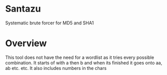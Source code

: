 # Santazu
Systematic brute forcer for MD5 and SHA1

# Overview
This tool does not have the need for a wordlist as it tries every possible combination.
It starts of with a then b and when its finished it goes onto aa, ab etc. etc.
It also includes numbers in the chars
